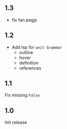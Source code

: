 ## 1.3

* fix fan.pegjs

## 1.2

* Add lsp for `unit Grammar`
  * outline
  * hover
  * definition
  * references

## 1.1

Fix missing `False`

## 1.0

Init release
